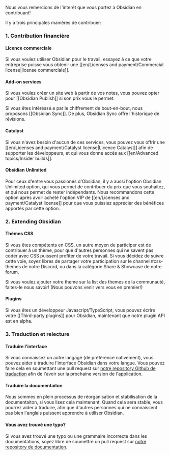 Nous vous remercions de l'interêt que vous portez à Obsidian en contribuant!

Il y a trois principales manières de contribuer:

### 1. Contribution financière

#### Licence commerciale

Si vous voulez utiliser Obsidian pour le travail, essayez à ce que votre entreprise puisse vous obtenir une [[en/Licenses and payment/Commercial license|license commerciale]].

#### Add-on services

Si vous voulez créer un site web à partir de vos notes, vous pouvez opter pour [[Obsidian Publish]] si son prix vous le permet.

Si vous êtes intéréssé.e par le chiffrement de bout-en-bout, nous proposons [[Obsidian Sync]]. De plus, Obsidian Sync offre l'historique de révisions.

#### Catalyst

Si vous n'avez besoin d'aucun de ces services, vous pouvez vous offrir  une [[en/Licenses and payment/Catalyst license|Licence Catalyst]] afin de supporter les développeurs, et qui vous donne accès aux [[en/Advanced topics/Insider builds]].

#### Obsidian Unlimited

Pour ceux d'entre vous passionés d'Obsidian, il y a aussi l'option Obsidian Unlimited option, qui vous permet de contribuer du prix que vous souhaitez, et qui nous permet de rester indépendants. Nous recommandons cette option après avoir acheté l'option VIP de [[en/Licenses and payment/Catalyst license]] pour que vous puissiez apprécier des bénéfices apportés par cette option.

### 2. Extending Obsidian

#### Thèmes CSS 

Si vous êtes compétents en CSS, un autre moyen de participer est de contribuer à un thème, pour que d'autres personnes qui ne savent pas coder avec CSS puissent profiter de votre travail. Si vous décidez de suivre cette voie, soyez libres de partager votre participation sur le channel #css-themes de notre Discord, ou dans la catégorie Share & Showcase de notre forum.

Si vous voulez ajouter votre theme sur la list des themes de la communauté, faites-le nous savoir! (Nous pouvons venir vers vous en premier!)

#### Plugins

Si vous êtes un développeur Javascript/TypeScript, vous pouvez écrire votre [[Third-party plugins]] pour Obsidian, maintenant que notre plugin API est en alpha.

### 3. Traduction et relecture

#### Traduire l'interface

Si vous connaissez un autre langage (de préférence nativement), vous pouvez aider à traduire l'interface Obsidian dans votre langue. Vous pouvez faire cela en soumettant une pull request sur [notre repository Github de traduction](https://github.com/obsidianmd/obsidian-translations) afin de l'avoir sur la prochaine version de l'application.

#### Traduire la documentaiton 

Nous sommes en plein processus de réorganisation et stabilisation de la documentaiton, si vous lisez cela maintenant. Quand cela sera stable, vous pourrez aider à traduire, afin que d'autres personnes qui ne connaissent pas bien l'anglais puissent apprendre à utiliser Obsidian.

#### Vous avez trouvé une typo?

Si vous avez trouvé une typo ou une grammaire incorrecte dans les documentations, soyez libre de soumettre un pull request sur [notre repository de documentation](https://github.com/obsidianmd/obsidian-docs).
